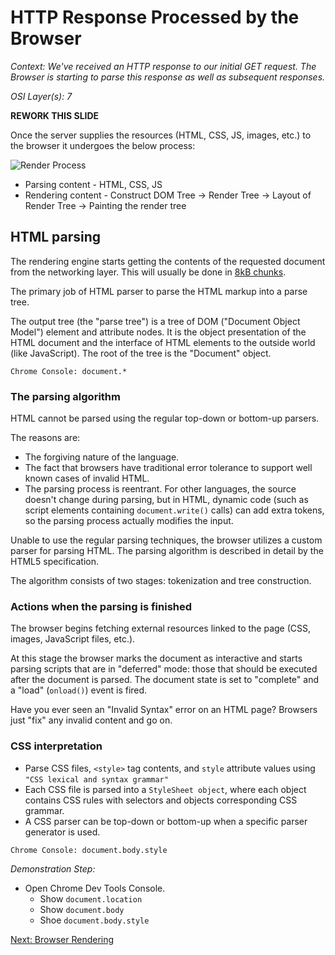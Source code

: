 # HTTP Response Processed by the Browser

_Context: We've received an HTTP response to our initial GET request. The Browser is starting to parse this response as well as subsequent responses._

_OSI Layer(s): 7_

**REWORK THIS SLIDE**

Once the server supplies the resources (HTML, CSS, JS, images, etc.) to the browser it undergoes the below process:

![Render Process](https://cdn-images-1.medium.com/max/1600/1*AnqvS3hEk8_CcnVJFZDFEA.png)

* Parsing content - HTML, CSS, JS
* Rendering content - Construct DOM Tree → Render Tree → Layout of Render Tree → Painting the render tree

## HTML parsing

The rendering engine starts getting the contents of the requested document from the networking layer. This will usually be done in [8kB chunks](https://en.wikipedia.org/wiki/Chunked_transfer_encoding).

The primary job of HTML parser to parse the HTML markup into a parse tree.

The output tree (the "parse tree") is a tree of DOM ("Document Object Model") element and attribute nodes. It is the object presentation of the HTML document and the interface of HTML elements to the outside world (like JavaScript). The root of the tree is the "Document" object.

``Chrome Console: document.*``

### The parsing algorithm

HTML cannot be parsed using the regular top-down or bottom-up parsers.

The reasons are:

* The forgiving nature of the language.
* The fact that browsers have traditional error tolerance to support well known cases of invalid HTML.
* The parsing process is reentrant. For other languages, the source doesn't change during parsing, but in HTML, dynamic code (such as script elements containing `document.write()` calls) can add extra tokens, so the parsing process actually modifies the input.

Unable to use the regular parsing techniques, the browser utilizes a custom parser for parsing HTML. The parsing algorithm is described in detail by the HTML5 specification.

The algorithm consists of two stages: tokenization and tree construction.

### Actions when the parsing is finished

The browser begins fetching external resources linked to the page (CSS, images, JavaScript files, etc.).

At this stage the browser marks the document as interactive and starts parsing scripts that are in "deferred" mode: those that should be executed after the document is parsed. The document state is
set to "complete" and a "load" (``onload()``) event is fired.

Have you ever seen an "Invalid Syntax" error on an HTML page? Browsers just "fix" any invalid content and go on.

### CSS interpretation

* Parse CSS files, ``<style>`` tag contents, and ``style`` attribute values using `"CSS lexical and syntax grammar"`
* Each CSS file is parsed into a ``StyleSheet object``, where each object contains CSS rules with selectors and objects corresponding CSS grammar.
* A CSS parser can be top-down or bottom-up when a specific parser generator is used.

``Chrome Console: document.body.style``

_Demonstration Step:_
* Open Chrome Dev Tools Console.
  * Show ``document.location``
  * Show ``document.body``
  * Shoe ``document.body.style``

[Next: Browser Rendering](./12-BrowserRendering.md)

